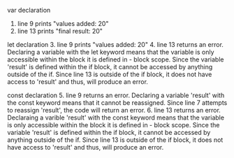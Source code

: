 var declaration
1. line 9 prints "values added: 20"
2. line 13 prints "final result: 20"

let declaration
3. line 9 prints "values added: 20"
4. line 13 returns an error. Declaring a variable with the let keyword means that the variable is only accessible within the block it is defined in - block scope. Since the variable 'result' is defined within the if block, it cannot be accessed by anything outside of the if. Since line 13 is outside of the if block, it does not have access to 'result' and thus, will produce an error. 

const declaration
5. line 9 returns an error. Declaring a variable 'result' with the const keyword means that it cannot be reassigned. Since line 7 attempts to reassign 'result', the code will return an error.
6. line 13 returns an error. Declaraing a varible 'result' with the const keyword means that the variable is only accessible within the block it is defined in - block scope. Since the variable 'result' is defined within the if block, it cannot be accessed by anything outside of the if. Since line 13 is outside of the if block, it does not have access to 'result' and thus, will produce an error. 
